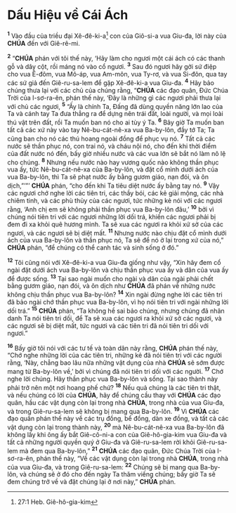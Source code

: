 # Dấu Hiệu về Cái Ách
<sup><b>1</b></sup> Vào đầu của triều đại Xê-đê-ki-a[^1-3bfe975c-5ee3-4883-8128-554d3427ce4c] con của Giô-si-a vua Giu-đa, lời này của **CHÚA** đến với Giê-rê-mi.

<sup><b>2</b></sup> “**CHÚA** phán với tôi thế này, ‘Hãy làm cho ngươi một cái ách có các thanh gỗ và dây cột, rồi máng nó vào cổ ngươi. <sup><b>3</b></sup> Sau đó ngươi hãy gởi sứ điệp cho vua Ê-đôm, vua Mô-áp, vua Am-môn, vua Ty-rơ, và vua Si-đôn, qua tay các sứ giả đến Giê-ru-sa-lem để gặp Xê-đê-ki-a vua Giu-đa. <sup><b>4</b></sup> Hãy bảo chúng thưa lại với các chủ của chúng rằng, “**CHÚA** các đạo quân, Đức Chúa Trời của I-sơ-ra-ên, phán thế này, ‘Đây là những gì các ngươi phải thưa lại với chủ các ngươi, <sup><b>5</b></sup> “Ấy là chính Ta, Đấng đã dùng quyền năng lớn lao của Ta và cánh tay Ta đưa thẳng ra để dựng nên trái đất, loài người, và mọi loài thú vật trên đất, rồi Ta muốn ban nó cho ai tùy ý Ta. <sup><b>6</b></sup> Bây giờ Ta muốn ban tất cả các xứ này vào tay Nê-bu-cát-nê-xa vua Ba-by-lôn, đầy tớ Ta; Ta cũng ban cho nó các thú hoang ngoài đồng để phục vụ nó. <sup><b>7</b></sup> Tất cả các nước sẽ thần phục nó, con trai nó, và cháu nội nó, cho đến khi thời điểm của đất nước nó đến, bấy giờ nhiều nước và các vua lớn sẽ bắt nó làm nô lệ cho chúng. <sup><b>8</b></sup> Nhưng nếu nước nào hay vương quốc nào không thần phục vua ấy, tức Nê-bu-cát-nê-xa của Ba-by-lôn, và đặt cổ mình dưới ách của vua Ba-by-lôn, thì Ta sẽ phạt nước ấy bằng gươm giáo, nạn đói, và ôn dịch,”’”’ **CHÚA** phán, “cho đến khi Ta tiêu diệt nước ấy bằng tay nó. <sup><b>9</b></sup> Vậy các ngươi chớ nghe lời các tiên tri, các thầy bói, các kẻ giải mộng, các nhà chiêm tinh, và các phù thủy của các ngươi, tức những kẻ nói với các ngươi rằng, ‘Anh chị em sẽ không phải thần phục vua Ba-by-lôn đâu,’ <sup><b>10</b></sup> bởi vì chúng nói tiên tri với các ngươi những lời dối trá, khiến các ngươi phải bị đem đi xa khỏi quê hương mình. Ta sẽ xua các ngươi ra khỏi xứ sở của các ngươi, và các ngươi sẽ bị diệt mất. <sup><b>11</b></sup> Nhưng nước nào chịu đặt cổ mình dưới ách của vua Ba-by-lôn và thần phục nó, Ta sẽ để nó ở lại trong xứ của nó,” **CHÚA** phán, “để chúng có thể canh tác và sinh sống ở đó.”

<sup><b>12</b></sup> Tôi cũng nói với Xê-đê-ki-a vua Giu-đa giống như vậy, “Xin hãy đem cổ ngài đặt dưới ách vua Ba-by-lôn và chịu thần phục vua ấy và dân của vua ấy để được sống. <sup><b>13</b></sup> Tại sao ngài muốn cho ngài và dân của ngài phải chết bằng gươm giáo, nạn đói, và ôn dịch như **CHÚA** đã phán về những nước không chịu thần phục vua Ba-by-lôn? <sup><b>14</b></sup> Xin ngài đừng nghe lời các tiên tri đã bảo ngài chớ thần phục vua Ba-by-lôn, vì họ nói tiên tri với ngài những lời dối trá.” <sup><b>15</b></sup> **CHÚA** phán, “Ta không hề sai bảo chúng, nhưng chúng đã nhân danh Ta nói tiên tri dối, để Ta sẽ xua các ngươi ra khỏi xứ sở các ngươi, và các ngươi sẽ bị diệt mất, tức ngươi và các tiên tri đã nói tiên tri dối với ngươi.”

<sup><b>16</b></sup> Bấy giờ tôi nói với các tư tế và toàn dân này rằng, **CHÚA** phán thế này, “Chớ nghe những lời của các tiên tri, những kẻ đã nói tiên tri với các người rằng, ‘Này, chẳng bao lâu nữa những vật dụng của nhà **CHÚA** sẽ sớm được mang từ Ba-by-lôn về,’ bởi vì chúng đã nói tiên tri dối với các người. <sup><b>17</b></sup> Chớ nghe lời chúng. Hãy thần phục vua Ba-by-lôn và sống. Tại sao thành này phải trở nên một nơi hoang phế chứ? <sup><b>18</b></sup> Nếu quả chúng là các tiên tri thật, và nếu chúng có lời của **CHÚA**, hãy để chúng cầu thay với **CHÚA** các đạo quân, hầu các vật dụng còn lại trong nhà **CHÚA**, trong nhà của vua Giu-đa, và trong Giê-ru-sa-lem sẽ không bị mang qua Ba-by-lôn. <sup><b>19</b></sup> Vì **CHÚA** các đạo quân phán thế này về các trụ đồng, bể đồng, dàn xe đồng, và tất cả các vật dụng còn lại trong thành này, <sup><b>20</b></sup> mà Nê-bu-cát-nê-xa vua Ba-by-lôn đã không lấy khi ông ấy bắt Giê-cô-ni-a con của Giê-hô-gia-kim vua Giu-đa và tất cả những người quyền quý ở Giu-đa và Giê-ru-sa-lem rời khỏi Giê-ru-sa-lem mà đem qua Ba-by-lôn,” <sup><b>21</b></sup> **CHÚA** các đạo quân, Đức Chúa Trời của I-sơ-ra-ên, phán thế này, “Về các vật dụng còn lại trong nhà **CHÚA**, trong nhà của vua Giu-đa, và trong Giê-ru-sa-lem: <sup><b>22</b></sup> Chúng sẽ bị mang qua Ba-by-lôn, và chúng sẽ ở đó cho đến ngày Ta thăm viếng chúng; bấy giờ Ta sẽ đem chúng trở về và đặt chúng lại ở nơi này,” **CHÚA** phán.

[^1-3bfe975c-5ee3-4883-8128-554d3427ce4c]: 27:1 Heb. Giê-hô-gia-kim